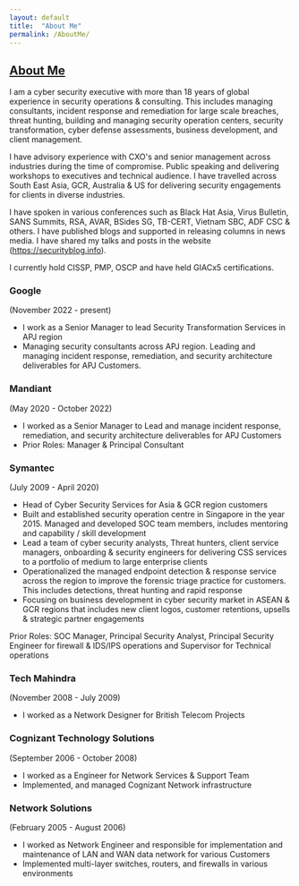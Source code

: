 ```yaml
---
layout: default
title:  "About Me"
permalink: /AboutMe/
---
```

## **<u>About Me</u>**

I am a cyber security executive with more than 18 years of global experience in security operations & consulting. This includes managing consultants, incident response and remediation for large scale breaches, threat hunting, building and managing security operation centers, security transformation, cyber defense assessments, business development, and client management. 

I have advisory experience with CXO's and senior management across industries during the time of compromise. Public speaking and delivering workshops to executives and technical audience. I have travelled across South East Asia, GCR, Australia & US for delivering security engagements for clients in diverse industries.

I have spoken in various conferences such as Black Hat Asia, Virus Bulletin, SANS Summits, RSA, AVAR, BSides SG, TB-CERT, Vietnam SBC, ADF CSC & others. I have published blogs and supported in releasing columns in news media. I have shared my talks and posts in the website (https://securityblog.info).

I currently hold CISSP, PMP, OSCP and have held GIACx5 certifications.    
    

### **Google** 
(November 2022 - present)
- I work as a Senior Manager to lead Security Transformation Services in APJ region
- Managing security consultants across APJ region. Leading and managing incident response, remediation, and security architecture deliverables for APJ Customers.

### **Mandiant** 
(May 2020 - October 2022)
- I worked as a Senior Manager to Lead and manage incident response, remediation, and security architecture deliverables for APJ Customers
- Prior Roles: Manager & Principal Consultant

### **Symantec** 
(July 2009 - April 2020)
- Head of Cyber Security Services for Asia & GCR region customers
- Built and established security operation centre in Singapore in the year 2015. Managed and developed SOC team members, includes mentoring and capability / skill development
- Lead a team of cyber security analysts, Threat hunters, client service managers, onboarding & security engineers for delivering CSS services to a portfolio of medium to large enterprise clients
- Operationalized the managed endpoint detection & response service across the region to improve the forensic triage practice for customers. This includes detections, threat hunting and
rapid response
- Focusing on business development in cyber security market in ASEAN & GCR regions that includes new client logos, customer retentions, upsells & strategic partner engagements

Prior Roles: SOC Manager, Principal Security Analyst, Principal Security Engineer for firewall & IDS/IPS operations and Supervisor for Technical operations 

### **Tech Mahindra** 
(November 2008 - July 2009)
- I worked as a Network Designer for British Telecom Projects

### **Cognizant Technology Solutions** 
(September 2006 - October 2008)
- I worked as a Engineer for Network Services & Support Team
- Implemented, and managed Cognizant Network infrastructure

### **Network Solutions** 
(February 2005 - August 2006)
- I worked as Network Engineer and responsible for implementation and maintenance of LAN and WAN data network for various
Customers
- Implemented multi-layer switches, routers, and firewalls in various environments